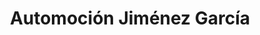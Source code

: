 ---
title: "Automoción Jiménez García"
url: /atarfe/automocion-jimenez-garcia/
shop: Autowerkstatt
---
